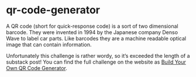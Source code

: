 # qr-code-generator

A QR code (short for quick-response code) is a sort of two dimensional barcode. They were invented in 1994 by the Japanese company Denso Wave to label car parts. Like barcodes they are a machine readable optical image that can contain information.

Unfortunately this challenge is rather wordy, so it’s exceeded the length of a substack post! You can find the full challenge on the website as [Build Your Own QR Code Generator](https://codingchallenges.fyi/challenges/challenge-qr-generator/).
